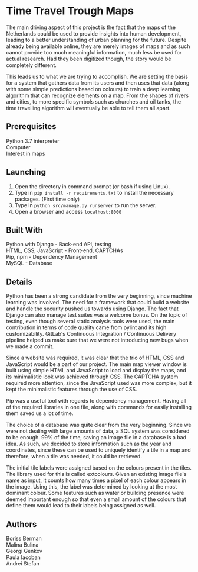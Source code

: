 # Time Travel Trough Maps
The main driving aspect of this project is the fact that the maps of the Netherlands could be used to provide insights into human development, leading to a better understanding of urban planning for the future. Despite already being available online, they are merely images of maps and as such cannot provide too much meaningful information, much less be used for actual research. Had they been digitized though, the story would be completely different.  

This leads us to what we are trying to accomplish. We are setting the basis for a system that gathers data from its users and then uses that data (along with some simple predictions based on colours) to train a deep learning algorithm that can recognize elements on a map. From the shapes of rivers and cities, to more specific symbols such as churches and oil tanks, the time travelling algorithm will eventually be able to tell them all apart.
## Prerequisites
Python 3.7 interpreter  
Computer  
Interest in maps  
## Launching
1) Open the directory in command prompt (or bash if using Linux).
2) Type in `pip install -r requirements.txt` to install the necessary packages. (First time only)
3) Type in `python src/manage.py runserver` to run the server.
4) Open a browser and access `localhost:8000`
## Built With
Python with Django - Back-end API, testing   
HTML, CSS, JavaScript - Front-end, CAPTCHAs  
Pip, npm - Dependency Management  
MySQL - Database  
## Details
Python has been a strong candidate from the very beginning, since machine learning was involved. The need for a framework that could build a website and handle the security pushed us towards using Django. The fact that Django can also manage test suites was a welcome bonus. On the topic of testing, even though several static analysis tools were used, the main contribution in terms of code quality came from pylint and its high customizability. GitLab's Continuous Integration / Continuous Delivery pipeline helped us make sure that we were not introducing new bugs when we made a commit.  

Since a website was required, it was clear that the trio of HTML, CSS and JavaScript would be a part of our project. The main map viewer window is built using simple HTML and JavaScript to load and display the maps, and its minimalistic look was achieved through CSS. The CAPTCHA system required more attention, since the JavaScript used was more complex, but it kept the minimalistic features through the use of CSS. 

Pip was a useful tool with regards to dependency management. Having all of the required libraries in one file, along with commands for easily installing them saved us a lot of time.  

The choice of a database was quite clear from the very beginning. Since we were not dealing with large amounts of data, a SQL system was considered to be enough. 99% of the time, saving an image file in a database is a bad idea. As such, we decided to store information such as the year and coordinates, since these can be used to uniquely identify a tile in a map and therefore, when a tile was needed, it could be retrieved.  

The initial tile labels were assigned based on the colours present in the tiles. The library used for this is called extcolours. Given an existing image file's name as input, it counts how many times a pixel of each colour appears in the image. Using this, the label was determined by looking at the most dominant colour. Some features such as water or building presence were deemed important enough so that even a small amount of the colours that define them would lead to their labels being assigned as well.
## Authors
Boriss Berman  
Malina Bulina  
Georgi Genkov  
Paula Iacoban  
Andrei Stefan
